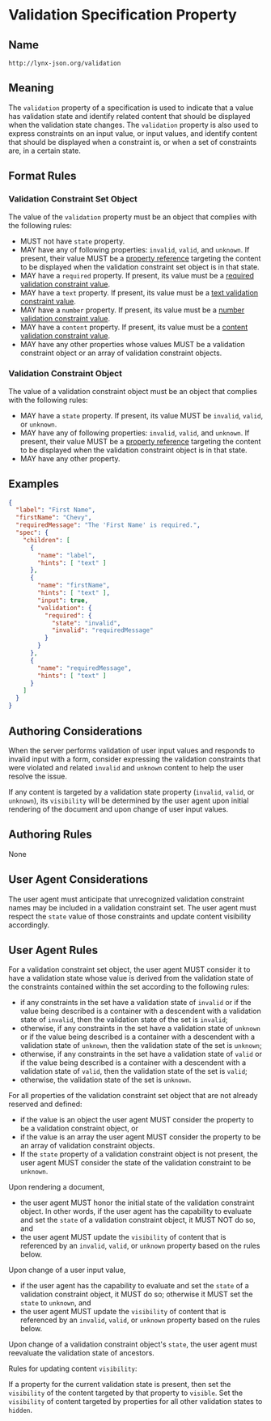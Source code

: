 # Validation Specification Property

## Name

`http://lynx-json.org/validation`

## Meaning

The `validation` property of a specification is used to indicate that a value has validation state and identify related content that should be displayed when the validation state changes. The `validation` property is also used to express constraints on an input value, or input values, and identify content that should be displayed when a constraint is, or when a set of constraints are, in a certain state.

## Format Rules

### Validation Constraint Set Object

The value of the `validation` property must be an object that complies with the following rules:

  - MUST not have `state` property.
  - MAY have any of following properties: `invalid`, `valid`, and `unknown`. If present, their value MUST be a [property reference](/processes/finding_values.md) targeting the content to be displayed when the validation constraint set object is in that state.
  - MAY have a `required` property. If present, its value must be a [required validation constraint value](/specifications/properties/validation/required.md).
  - MAY have a `text` property. If present, its value must be a [text validation constraint value](/specifications/properties/validation/text.md).
  - MAY have a `number` property. If present, its value must be a [number validation constraint value](/specifications/properties/validation/number.md).
  - MAY have a `content` property. If present, its value must be a [content validation constraint value](/specifications/properties/validation/content.md).
  - MAY have any other properties whose values MUST be a validation constraint object or an array of validation constraint objects.

### Validation Constraint Object

The value of a validation constraint object must be an object that complies with the following rules:

  - MAY have a `state` property. If present, its value MUST be `invalid`, `valid`, or `unknown`.
  - MAY have any of following properties: `invalid`, `valid`, and `unknown`. If present, their value MUST be a [property reference](/processes/finding_values.md) targeting the content to be displayed when the validation constraint object is in that state.
  - MAY have any other property.

## Examples

```json
{
  "label": "First Name",
  "firstName": "Chevy",
  "requiredMessage": "The 'First Name' is required.",
  "spec": {
    "children": [
      {
        "name": "label",
        "hints": [ "text" ]
      },
      {
        "name": "firstName",
        "hints": [ "text" ],
        "input": true,
        "validation": {
          "required": {
            "state": "invalid",
            "invalid": "requiredMessage"
          }
        }
      },
      {
        "name": "requiredMessage",
        "hints": [ "text" ]
      }
    ]
  }
}
```

## Authoring Considerations

When the server performs validation of user input values and responds to invalid input with a form, consider expressing the validation constraints that were violated and related `invalid` and `unknown` content to help the user resolve the issue.

If any content is targeted by a validation state property (`invalid`, `valid`, or `unknown`), its `visibility` will be determined by the user agent upon initial rendering of the document and upon change of user input values.

## Authoring Rules

None

## User Agent Considerations

The user agent must anticipate that unrecognized validation constraint names may be included in a validation constraint set. The user agent must respect the `state` value of those constraints and update content visibility accordingly.

## User Agent Rules

For a validation constraint set object, the user agent MUST consider it to have a validation state whose value is derived from the validation state of the constraints contained within the set according to the following rules:

  - if any constraints in the set have a validation state of `invalid` or if the value being described is a container with a descendent with a validation state of `invalid`, then the validation state of the set is `invalid`;
  - otherwise, if any constraints in the set have a validation state of `unknown` or if the value being described is a container with a descendent with a validation state of `unknown`, then the validation state of the set is `unknown`;
  - otherwise, if any constraints in the set have a validation state of `valid` or if the value being described is a container with a descendent with a validation state of `valid`, then the validation state of the set is `valid`;
  - otherwise, the validation state of the set is `unknown`.


For all properties of the validation constraint set object that are not already reserved and defined:
  - if the value is an object the user agent MUST consider the property to be a validation constraint object, or
  - if the value is an array the user agent MUST consider the property to be an array of validation constraint objects.
- If the `state` property of a validation constraint object is not present, the user agent MUST consider the state of the validation constraint to be `unknown`.

Upon rendering a document,

- the user agent MUST honor the initial state of the validation constraint object. In other words, if the user agent has the capability to evaluate and set the `state` of a validation constraint object, it MUST NOT do so, and
- the user agent MUST update the `visibility` of content that is referenced by an `invalid`, `valid`, or `unknown` property based on the rules below.

Upon change of a user input value,

  - if the user agent has the capability to evaluate and set the `state` of a validation constraint object, it MUST do so; otherwise it MUST set the `state` to `unknown`, and
  - the user agent MUST update the `visibility` of content that is referenced by an `invalid`, `valid`, or `unknown` property based on the rules below.

Upon change of a validation constraint object's `state`, the user agent must reevaluate the validation state of ancestors.

Rules for updating content `visibility`:

If a property for the current validation state is present, then set the `visibility` of the content targeted by that property to `visible`. Set the `visibility` of content targeted by properties for all other validation states to `hidden`.
